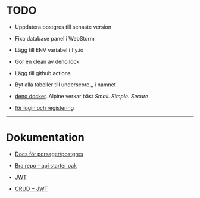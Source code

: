 # TODO

* Uppdatera postgres till senaste version


* Fixa database panel i WebStorm


* Lägg till ENV variabel i fly.io


* Gör en clean av deno.lock


* Lägg till github actions


* Byt alla tabeller till underscore _ i namnet
 

* [deno docker](https://github.com/denoland/deno_docker). Alpine verkar bäst _Small. Simple. Secure_ 


* [för login och registering](https://github.com/thecodeholic/deno-login-register/blob/master/routes.ts)

---


# Dokumentation

* [Docs för porsager/postgres](https://github.com/porsager/postgres)


* [Bra repo - api starter oak](https://github.com/asad-mlbd/deno-api-starter-oak)


* [JWT](https://github.com/wpcodevo/deno-refresh-jwt/blob/master/src/controllers/auth.controller.ts)


* [CRUD + JWT](https://github.com/22mahmoud/deno_crud_jwt)